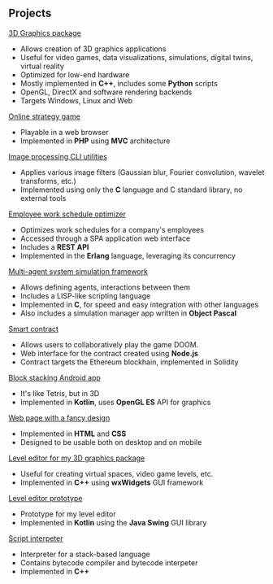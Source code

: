 <!---![miskaste](miskaste.jpg)--->

## Projects

[3D Graphics package](https://github.com/racenis/tram-sdk)
- Allows creation of 3D graphics applications
- Useful for video games, data visualizations, simulations, digital twins, virtual reality
- Optimized for low-end hardware
- Mostly implemented in **C++**, includes some **Python** scripts
- OpenGL, DirectX and software rendering backends
- Targets Windows, Linux and Web

[Online strategy game](https://github.com/racenis/kakis)
- Playable in a web browser
- Implemented in **PHP** using **MVC** architecture

[Image processing CLI utilities](https://github.com/racenis/DatZ5023)
- Applies various image filters (Gaussian blur, Fourier convolution, wavelet transforms, etc.)
- Implemented using only the **C** language and C standard library, no external tools

[Employee work schedule optimizer](https://github.com/racenis/DatZ6103--MAZAIS-un-LIELAIS-praktiskais-darbs)
- Optimizes work schedules for a company's employees
- Accessed through a SPA application web interface
- Includes a **REST API**
- Implemented in the **Erlang** language, leveraging its concurrency

[Multi-agent system simulation framework](https://github.com/racenis/daudzagenti)
- Allows defining agents, interactions between them
- Includes a LISP-like scripting language
- Implemented in **C**, for speed and easy integration with other languages
- Also includes a simulation manager app written in **Object Pascal**

[Smart contract](https://github.com/racenis/blokkedes)
- Allows users to collaboratively play the game DOOM.
- Web interface for the contract created using **Node.js**
- Contract targets the Ethereum blockhain, implemented in Solidity

[Block stacking Android app](https://github.com/racenis/block-falling)
- It's like Tetris, but in 3D
- Implemented in **Kotlin**, uses **OpenGL ES** API for graphics

[Web page with a fancy design](https://github.com/racenis/timekla-dizains)
- Implemented in **HTML** and **CSS**
- Designed to be usable both on desktop and on mobile

[Level editor for my 3D graphics package](https://github.com/racenis/tram-world-editor)
- Useful for creating virtual spaces, video game levels, etc.
- Implemented in **C++** using **wxWidgets** GUI framework

[Level editor prototype](https://github.com/racenis/tram-editor)
- Prototype for my level editor
- Implemented in **Kotlin** using the **Java Swing** GUI library

[Script interpeter](https://github.com/racenis/ligmascript)
- Interpreter for a stack-based language
- Contains bytecode compiler and bytecode interpeter
- Implemented in **C++**
